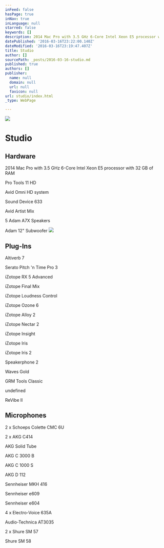 ```yaml
---
inFeed: false
hasPage: true
inNav: true
inLanguage: null
starred: false
keywords: []
description: 2014 Mac Pro with 3.5 GHz 6-Core Intel Xeon E5 processor with 32 GB of RAM
datePublished: '2016-03-16T23:22:00.140Z'
dateModified: '2016-03-16T23:19:47.407Z'
title: Studio
author: []
sourcePath: _posts/2016-03-16-studio.md
published: true
authors: []
publisher:
  name: null
  domain: null
  url: null
  favicon: null
url: studio/index.html
_type: WebPage

---
```

![](https://the-grid-user-content.s3-us-west-2.amazonaws.com/bfddb784-f316-4ed9-8458-007887ed0373.jpg)

# Studio

## Hardware

2014 Mac Pro with 3.5 GHz 6-Core Intel Xeon E5 processor with 32 GB of RAM

Pro Tools 11 HD

Avid Omni HD system

Sound Device 633

Avid Artist Mix

5 Adam A7X Speakers

Adam 12" Subwoofer
![](https://the-grid-user-content.s3-us-west-2.amazonaws.com/547452de-b638-463b-9c9e-27ca6176833c.jpg)

## Plug-Ins

Altiverb 7

Serato Pitch 'n Time Pro 3

iZotope RX 5 Advanced

iZotope Final Mix

iZotope Loudness Control

iZotope Ozone 6

iZotope Alloy 2

iZotope Nectar 2

iZotope Insight

iZotope Iris

iZotope Iris 2

Speakerphone 2

Waves Gold

GRM Tools Classic

undefined

ReVibe II

## Microphones

2 x Schoeps Colette CMC 6U

2 x AKG C414

AKG Solid Tube

AKG C 3000 B

AKG C 1000 S

AKG D 112

Sennheiser MKH 416

Sennheiser e609

Sennheiser e604

4 x Electro-Voice 635A

Audio-Technica AT3035

2 x Shure SM 57

Shure SM 58